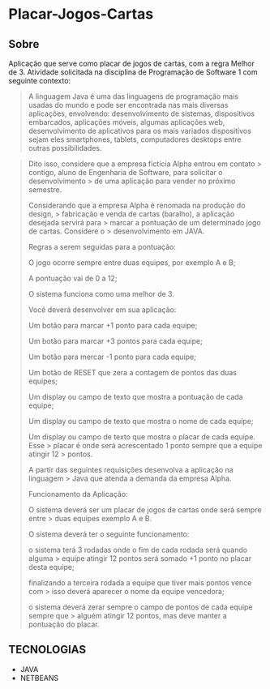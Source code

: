 # Placar-Jogos-Cartas
## Sobre
  Aplicação que serve como placar de jogos de cartas, com a regra Melhor de 3. Atividade solicitada na disciplina de Programação de Software 1 com seguinte contexto:
>A linguagem Java é uma das linguagens de programação mais usadas do mundo e pode ser encontrada nas mais diversas aplicações, envolvendo: desenvolvimento de sistemas, dispositivos embarcados, aplicações móveis, algumas aplicações web, desenvolvimento de aplicativos para os mais variados dispositivos sejam eles smartphones, tablets, computadores desktops entre outras possibilidades. 

> Dito isso, considere que a empresa fictícia Alpha entrou em contato > contigo, aluno de Engenharia de Software, para solicitar o desenvolvimento > de uma aplicação para vender no próximo semestre.  
> 
>  
> 
> Considerando que a empresa Alpha é renomada na produção do design, > fabricação e venda de cartas (baralho), a aplicação desejada servirá para > marcar a pontuação de um determinado jogo de cartas. Considere o > desenvolvimento em JAVA. 
> 
>  
> 
> Regras a serem seguidas para a pontuação: 
> 
>  
> 
> O jogo ocorre sempre entre duas equipes, por exemplo A e B;  
> 
> A pontuação vai de 0 a 12; 
> 
> O sistema funciona como uma melhor de 3. 
> 
>  
> 
> Você deverá desenvolver em sua aplicação: 
> 
> Um botão para marcar +1 ponto para cada equipe; 
> 
> Um botão para marcar +3 pontos para cada equipe; 
> 
> Um botão para mercar -1 ponto para cada equipe; 
> 
> Um botão de RESET que zera a contagem de pontos das duas equipes; 
> 
> Um display ou campo de texto que mostra a pontuação de cada equipe; 
> 
> Um display ou campo de texto que mostra o nome de cada equipe; 
> 
> Um display ou campo de texto que mostra o placar de cada equipe. Esse > placar é onde será acrescentado 1 ponto sempre que a equipe atingir 12 > pontos. 
> 
>  
> 
> A partir das seguintes requisições desenvolva a aplicação na linguagem > Java que atenda a demanda da empresa Alpha.  
> 
>  
> 
> Funcionamento da Aplicação: 
> 
> O sistema deverá ser um placar de jogos de cartas onde será sempre entre > duas equipes exemplo A e B. 
> 
> O sistema deverá ter o seguinte funcionamento: 
> 
> o sistema terá 3 rodadas onde o fim de cada rodada será quando alguma > equipe atingir 12 pontos será somado +1 ponto no placar desta equipe; 
> 
> finalizando a terceira rodada a equipe que tiver mais pontos vence com > isso deverá aparecer o nome da equipe vencedora; 
> 
> o sistema deverá zerar sempre o campo de pontos de cada equipe sempre que > alguém atingir 12 pontos, mas deve manter a pontuação do placar. 
 
## TECNOLOGIAS
 - JAVA
 - NETBEANS
